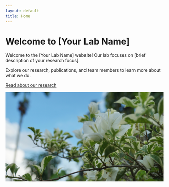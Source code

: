 ```yaml
---
layout: default
title: Home
---
```


# Welcome to [Your Lab Name]

Welcome to the [Your Lab Name] website! Our lab focuses on [brief description of your research focus].

Explore our research, publications, and team members to learn more about what we do.

[Read about our research](research.md)

![Lab Photo](/assets/test_image.jpg)

